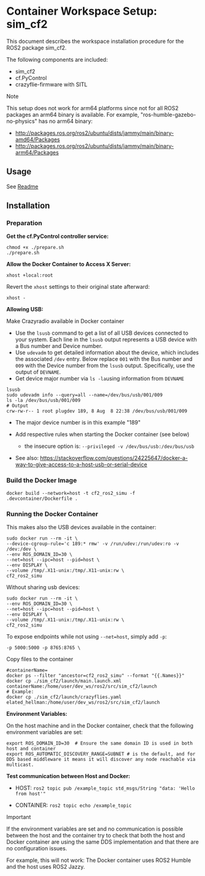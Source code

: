# Container Workspace Setup: sim_cf2

This document describes the workspace installation procedure for the ROS2 package sim_cf2.

The following components are included:

- sim_cf2
- cf.PyControl
- crazyflie-firmware with SITL

> [!Note]
>
> This setup does not work for arm64 platforms since not for all ROS2 packages an arm64 binary is available. For example, "ros-humble-gazebo-no-physics" has no arm64 binary:
>
> - http://packages.ros.org/ros2/ubuntu/dists/jammy/main/binary-amd64/Packages
> - http://packages.ros.org/ros2/ubuntu/dists/jammy/main/binary-arm64/Packages 

## Usage

See [Readme](Readme.md)

## Installation

### Preparation

**Get the cf.PyControl controller service:**

```shell
chmod +x ./prepare.sh
./prepare.sh
```

**Allow the Docker Container to Access X Server:**

```shell
xhost +local:root
```

Revert the `xhost` settings to their original state afterward:

```shell
xhost -
```

**Allowing USB:**

Make Crazyradio available in Docker container
- Use the `lsusb` command to get a list of all USB devices connected to your system. Each line in the `lsusb` output represents a USB device with a Bus number and Device number.
- Use `udevadm` to get detailed information about the device, which includes the associated `/dev` entry.
  Below replace `001` with the Bus number and `009` with the Device number from the `lsusb` output. Specifically, use the output of `DEVNAME`.
- Get device major number via `ls -la`using information from `DEVNAME`

```shell
lsusb
sudo udevadm info --query=all --name=/dev/bus/usb/001/009
ls -la /dev/bus/usb/001/009
# Output
crw-rw-r-- 1 root plugdev 189, 8 Aug  8 22:38 /dev/bus/usb/001/009
```

- The major device number is in this example "189"
  
- Add respective rules when starting the Docker container (see below)
  - the insecure option is: `--privileged -v /dev/bus/usb:/dev/bus/usb`
- See also: https://stackoverflow.com/questions/24225647/docker-a-way-to-give-access-to-a-host-usb-or-serial-device

### Build the Docker Image

```shell
docker build --network=host -t cf2_ros2_simu -f .devcontainer/Dockerfile .
```

### Running the Docker Container

This makes also the USB devices available in the container:

```shell
sudo docker run --rm -it \
--device-cgroup-rule='c 189:* rmw' -v /run/udev:/run/udev:ro -v /dev:/dev \
--env ROS_DOMAIN_ID=30 \
--net=host --ipc=host --pid=host \
--env DISPLAY \
--volume /tmp/.X11-unix:/tmp/.X11-unix:rw \
cf2_ros2_simu
```

Without sharing usb devices:

```shell
sudo docker run --rm -it \
--env ROS_DOMAIN_ID=30 \
--net=host --ipc=host --pid=host \
--env DISPLAY \
--volume /tmp/.X11-unix:/tmp/.X11-unix:rw \
cf2_ros2_simu
```

To expose endpoints while not using `--net=host`, simply add `-p`:

```shell
-p 5000:5000 -p 8765:8765 \
```

Copy files to the container

```shell
#containerName=
docker ps --filter "ancestor=cf2_ros2_simu" --format "{{.Names}}"
docker cp ./sim_cf2/launch/main.launch.xml containerName:/home/user/dev_ws/ros2/src/sim_cf2/launch
# Example:
docker cp ./sim_cf2/launch/crazyflies.yaml elated_hellman:/home/user/dev_ws/ros2/src/sim_cf2/launch
```



**Environment Variables:**

On the host machine and in the Docker container, check that the following environment variables are set:

```shell
export ROS_DOMAIN_ID=30  # Ensure the same domain ID is used in both host and container 
export ROS_AUTOMATIC_DISCOVERY_RANGE=SUBNET # is the default, and for DDS based middleware it means it will discover any node reachable via multicast.
```

**Test communication between Host and Docker:**

- HOST: `ros2 topic pub /example_topic std_msgs/String "data: 'Hello from host'"`

- CONTAINER: `ros2 topic echo /example_topic`

> [!IMPORTANT]
>
> If the environment variables are set and no communication is possible between the host and the container try to check that both the host and Docker container are using the same DDS implementation and that there are no configuration issues.
>
> For example, this will not work: The Docker container uses ROS2 Humble and the host uses ROS2 Jazzy.

